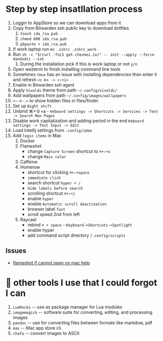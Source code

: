 # Step by step insatllation process

1. Loggin to AppStore so we can download apps from it
1. Copy from Bitwarden ssh public key to download dotfiles
   1. `touch ida_rsa.pub`
   1. `chmod 600 ida_rsa.pub`
   1. `pbpaste > ida_rsa.pub`
1. If work laptop run `mv .zshrc .zshrc_work`
1. Run `sh -c "$(curl -fsLS get.chezmoi.io)" -- init --apply --force dandudzi --ssh`
   1. During the installation pick if this is work laptop or not `y/n`
1. Open wezterm to finish installing command line tools
1. Sometimes `tmux` has an issue with installing dependencies then enter it and refresh `<c-b> -> <⇧+i>`
1. Enable in Bitwarden ssh agent
1. Apply `Vivaldi` theme from path `~/.config/vivaldi/`
1. Add wallpapers from path `~/.config/images/wallpapers`
1. `<⇧-⌘-.>` to show hidden files in files/finder
1. Set up `Night shift`
1. Unbind ⌘+⇧+a - `Keboard settings -> Shortcuts -> Services -> Text -> Search Man Pages`
1. Disable work capitalization and adding period in the end `Keboard settings -> Text Input -> Edit`
1. Load Intellij settings from `.config/idea`
1. Add `login items` in Mac
   1. Docker
   1. Flameshot
      - change `Capture Screen` shortcut to `⌘+⇧+x`
      - change `Main color`
   1. Caffeine
   1. Homerow
      - shortcut for clicking `⌘+⇧+space`
      - `immediate click`
      - search shortcut `hyper + /`
      - `hide labels before search`
      - scrolling shortcut `⌘+⇧+j`
      - enable `hyper`
      - eneble `Automatic scroll deactivation`
      - browser label `fast`
      - scroll speed 2nd from left
   1. Raycast
      - rebind `⌘ + space` - `Keyboard->Shortcuts->Spotlight`
      - enable hyper
      - add command script directory `/.config/scripts`

## Issues

- [flameshot if cannot open on mac help](https://github.com/flameshot-org/flameshot/issues/3572#issuecomment-2089076723)

# 🔨 other tools I use that I could forgot I can

1. `LuaRocks` -- use as package manager for Lua modules
1. `imagemagick` -- software suite for converting, editing, and processing images
1. `pandoc` -- use for converting files between formats like markdow, pdf
1. `mas` -- Mac app store cli
1. `chafa` -- convert images to ASCII
